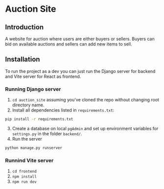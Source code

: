 # Auction Site

## Introduction

A website for auction where users are either buyers or sellers. Buyers can bid on available auctions and sellers can add new items to sell.

## Installation

To run the project as a dev you can just run the Django server for backend and Vite server for React as frontend.

### Running Django server

1.  `cd auction_site` assuming you've cloned the repo without changing root directory name.
2.  Install all dependencies listed in `requirements.txt`:
```bash
pip install -r requirements.txt
```
3.  Create a database on local `pgAdmin` and set up environment variables for `settings.py` in the folder `backend/`.
4.  Run the server
```bash
python manage.py runserver
```

### Runnind Vite server

1.  `cd frontend`
2.  `npm install`
3.  `npm run dev`
